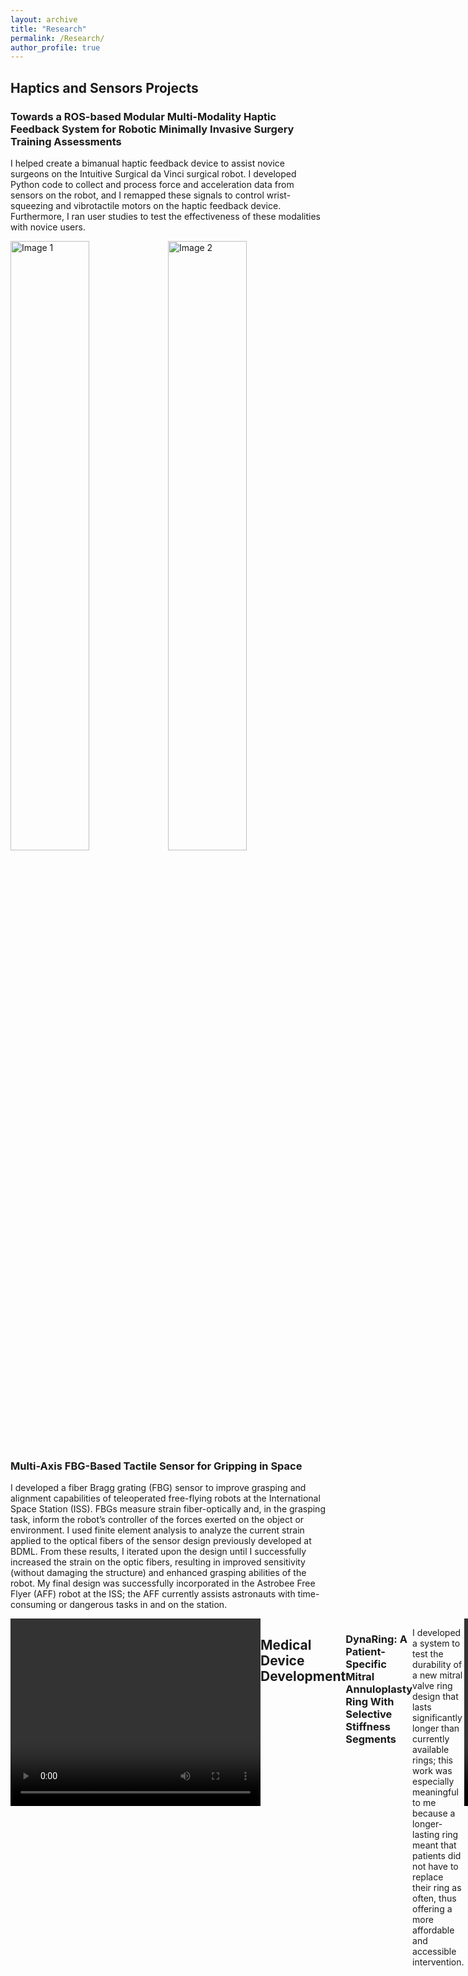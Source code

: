 ```yaml
---
layout: archive
title: "Research"
permalink: /Research/
author_profile: true
---
```


## Haptics and Sensors Projects

### Towards a ROS-based Modular Multi-Modality Haptic Feedback System for Robotic Minimally Invasive Surgery Training Assessments

I helped create a bimanual haptic feedback device to assist novice surgeons on the Intuitive Surgical da Vinci surgical robot. I developed Python code to collect and process force and acceleration data from sensors on the robot, and I remapped these signals to control wrist-squeezing and vibrotactile motors on the haptic feedback device. Furthermore, I ran user studies to test the effectiveness of these modalities with novice users.


<div>
  <img src="http://zkarachi.github.io/files/VD.png" alt="Image 1" style="float:left; width:50%;">
  <img src="http://zkarachi.github.io/files/WSD.png" alt="Image 2" style="float:right; width:50%;">
</div>




###  Multi-Axis FBG-Based Tactile Sensor for Gripping in Space

I developed a fiber Bragg grating (FBG) sensor to improve grasping and alignment capabilities of teleoperated free-flying robots at the International Space Station (ISS). FBGs measure strain fiber-optically and, in the grasping task, inform the robot’s controller of the forces exerted on the object or environment. I used finite element analysis to analyze the current strain applied to the optical fibers of the sensor design previously developed at BDML. From these results, I iterated upon the design until I successfully increased the strain on the optic fibers, resulting in improved sensitivity (without damaging the structure) and enhanced grasping abilities of the robot. My final design was successfully incorporated in the Astrobee Free Flyer (AFF) robot at the ISS; the AFF currently assists astronauts with time-consuming or dangerous tasks in and on the station.

<div style="display:flex;">
  <video src="http://zkarachi.github.io/files/presentation2 (1).mp4" controls width="400"   height="300"></video>



---


## Medical Device Development

### DynaRing: A Patient-Specific Mitral Annuloplasty Ring With Selective Stiffness Segments

I developed a system to test the durability of a new mitral valve ring design that lasts significantly longer than currently available rings; this work was especially meaningful to me because a longer-lasting ring meant that patients did not have to replace their ring as often, thus offering a more affordable and accessible intervention.


<div style="display:flex;">
  <video src="http://zkarachi.github.io/files/Ringtestvideo.mp4" controls width="400"   height="300"></video>
  <video src="http://zkarachi.github.io/files/motor_setup_video.mp4" controls width="400" height="300"></video>
</div>


---

## Work on Accessible Technology


### I'm ok because I'm alive" understanding socio-cultural accessibility barriers for refugees with disabilities in the US

I wanted to understand the perspectives of refugees with disabilities on social-cultural barriers that effect their access to medical care.  With this goal, I interviewed community leaders that worked directly with refugees to gain insight on these barrier. I conducted thematic analysis to extract themes on barriers that prevent refugees from accessing the care they need.

## Structural accessibility barriers and service gaps facing refugees with disabilities in the United States

I wanted to understand the perspectives of refugees with disabilities on service-gaps (especially between refugees and healthcare providers) that effect their access to medical care.  With this goal, I interviewed community leaders that worked directly with refugees to gain insight on these barrier. I conducted thematic analysis to extract themes on barriers that prevent refugees from accessing the care they need.

### Fear is Grounded in Reality”: The Impact of the COVID-19 Pandemic on Refugees’ Access to Health and Accessibility Resources in the United States

With the hardships that hit the US with COVID-19, I wanted to understand the perspectives of refugees with disabilities on the effects of COVID-19 on their access to medical care.  With this goal, I interviewed community leaders that worked directly with refugees to gain insight on these barrier. I conducted thematic analysis to extract themes on barriers that prevent refugees from accessing the care they need during COVID-19.

---

## 3D Modeling 

### Three-dimensional Visualization of Harvestman Spermathecae using Confocal Microscopy

I used confocal microscopy to develop a non-invasive imaging and 3D-reconstruction method for the sperm storage organ of female arachnids; I developed the first-ever noninvasive imaging method for arachnids and created the first 3D images of their sperm storage organs. 



![Image Description](http://zkarachi.github.io/files/spermathecae.png) | <video src="http://zkarachi.github.io/files/Spermatheca_25_leftside.mp4" controls width="400" height="300"></video>



---


## Biology

### Spermathecal Variation By Mating System in Temperate Harvestmen
